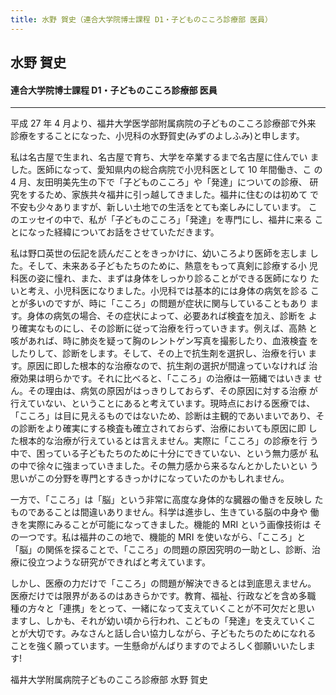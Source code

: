 ```yaml
---
title: 水野 賀史（連合大学院博士課程 D1・子どものこころ診療部 医員）
---
```

## 水野 賀史

#### 連合大学院博士課程 D1・子どものこころ診療部 医員

----

平成 27 年 4 月より、福井大学医学部附属病院の子どものこころ診療部で外来 診療をすることになった、小児科の水野賀史(みずのよしふみ)と申します。

私は名古屋で生まれ、名古屋で育ち、大学を卒業するまで名古屋に住んでい ました。医師になって、愛知県内の総合病院で小児科医として 10 年間働き、こ の 4 月、友田明美先生の下で「子どものこころ」や「発達」についての診療、 研究をするため、家族共々福井に引っ越してきました。福井に住むのは初めて で不安も少々ありますが、新しい土地での生活をとても楽しみにしています。 このエッセイの中で、私が「子どものこころ」「発達」を専門にし、福井に来る ことになった経緯についてお話をさせていただきます。

私は野口英世の伝記を読んだことをきっかけに、幼いころより医師を志しま した。そして、未来ある子どもたちのために、熱意をもって真剣に診療する小 児科医の姿に憧れ、また、まずは身体をしっかり診ることができる医師になり たいと考え、小児科医になりました。小児科では基本的には身体の病気を診る ことが多いのですが、時に「こころ」の問題が症状に関与していることもあり ます。身体の病気の場合、その症状によって、必要あれば検査を加え、診断を より確実なものにし、その診断に従って治療を行っていきます。例えば、高熱 と咳があれば、時に肺炎を疑って胸のレントゲン写真を撮影したり、血液検査 をしたりして、診断をします。そして、その上で抗生剤を選択し、治療を行い ます。原因に即した根本的な治療なので、抗生剤の選択が間違っていなければ 治療効果は明らかです。それに比べると、「こころ」の治療は一筋縄ではいきま せん。その理由は、病気の原因がはっきりしておらず、その原因に対する治療 が行えていない、ということにあると考えています。現時点における医療では、 「こころ」は目に見えるものではないため、診断は主観的であいまいであり、その診断をより確実にする検査も確立されておらず、治療においても原因に即 した根本的な治療が行えているとは言えません。実際に「こころ」の診療を行 う中で、困っている子どもたちのために十分にできていない、という無力感が 私の中で徐々に強まっていきました。その無力感から来るなんとかしたいとい う思いがこの分野を専門とするきっかけになっていたのかもしれません。

一方で、「こころ」は「脳」という非常に高度な身体的な臓器の働きを反映し たものであることは間違いありません。科学は進歩し、生きている脳の中身や 働きを実際にみることが可能になってきました。機能的 MRI という画像技術は その一つです。私は福井のこの地で、機能的 MRI を使いながら、「こころ」と「脳」の関係を探ることで、「こころ」の問題の原因究明の一助とし、診断、治 療に役立つような研究ができればと考えています。

しかし、医療の力だけで「こころ」の問題が解決できるとは到底思えません。 医療だけでは限界があるのはあきらかです。教育、福祉、行政などを含め多職 種の方々と「連携」をとって、一緒になって支えていくことが不可欠だと思い ますし、しかも、それが幼い頃から行われ、こどもの「発達」を支えていくこ とが大切です。みなさんと話し合い協力しながら、子どもたちのためになれる ことを強く願っています。一生懸命がんばりますのでよろしく御願いいたしま す!

福井大学附属病院子どものこころ診療部 水野 賀史
